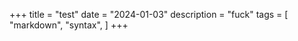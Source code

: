 +++
title = "test"
date = "2024-01-03"
description = "fuck"
tags = [
    "markdown",
    "syntax",
]
+++